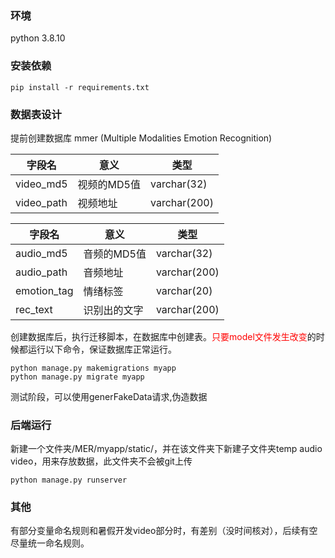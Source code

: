 ### 环境
python 3.8.10


### 安装依赖
```
pip install -r requirements.txt
```

### 数据表设计

提前创建数据库 mmer  (Multiple Modalities Emotion Recognition)

| 字段名        | 意义      | 类型           |
|------------|---------|--------------|
| video_md5  | 视频的MD5值 | varchar(32)  |
| video_path | 视频地址    | varchar(200) |

| 字段名      | 意义         | 类型         |
| ----------- | ------------ | ------------ |
| audio_md5   | 音频的MD5值  | varchar(32)  |
| audio_path  | 音频地址     | varchar(200) |
| emotion_tag | 情绪标签     | varchar(20)  |
| rec_text    | 识别出的文字 | varchar(200) |

创建数据库后，执行迁移脚本，在数据库中创建表。<font style="color:red">只要model文件发生改变</font>的时候都运行以下命令，保证数据库正常运行。
```
python manage.py makemigrations myapp
python manage.py migrate myapp
```

测试阶段，可以使用generFakeData请求,伪造数据

### 后端运行
新建一个文件夹/MER/myapp/static/，并在该文件夹下新建子文件夹temp audio video，用来存放数据，此文件夹不会被git上传

```
python manage.py runserver
```

### 其他
有部分变量命名规则和暑假开发video部分时，有差别（没时间核对），后续有空尽量统一命名规则。

